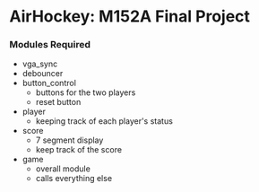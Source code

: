 # AirHockey: M152A Final Project

### Modules Required

* vga_sync
* debouncer
* button_control
  * buttons for the two players
  * reset button
* player
  * keeping track of each player's status
* score
  * 7 segment display
  * keep track of the score
* game
  * overall module 
  * calls everything else
